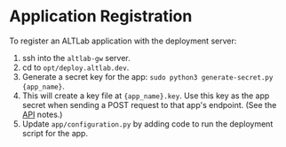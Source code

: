 # Application Registration

To register an ALTLab application with the deployment server:

1. ssh into the `altlab-gw` server.
1. cd to `opt/deploy.altlab.dev`.
1. Generate a secret key for the app: `sudo python3 generate-secret.py {app_name}`.
1. This will create a key file at `{app_name}.key`. Use this key as the app secret when sending a POST request to that app's endpoint. (See the [API](./API.md) notes.)
1. Update `app/configuration.py` by adding code to run the deployment script for the app.
